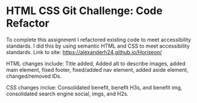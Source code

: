 # HTML CSS Git Challenge: Code Refactor
To complete this assignment I refactored existing code to meet accessibility standards. I did this by using semantic HTML and CSS to meet accessibility standards. 
Link to site: https://alexanderh24.github.io/Horiseon/

 HTML changes include: Title added, Added alt to describe images, added main element, fixed footer, fixed/added nav element, added aside element, changed/removed IDs.      

 CSS changes inclue: Consolidated benefit, benefit H3s, and benefit img, consolidated search engine social, imgs, and H2s.

   
